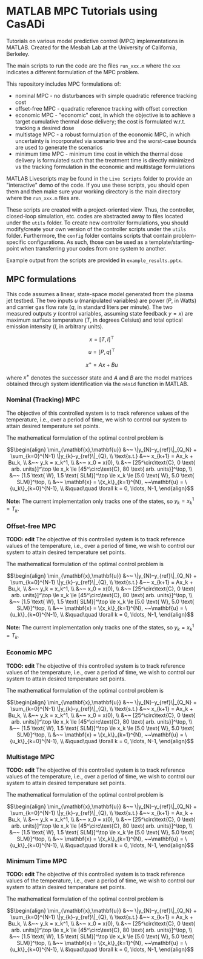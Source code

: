 # MATLAB MPC Tutorials using CasADi

Tutorials on various model predictive control (MPC) implementations in MATLAB. Created for the Mesbah Lab at the University of California, Berkeley.

The main scripts to run the code are the files `run_xxx.m` where the `xxx` indicates a different formulation of the MPC problem.

This repository includes MPC formulations of:
* nominal MPC - no disturbances with simple quadratic reference tracking cost
* offset-free MPC - quadratic reference tracking with offset correction
* economic MPC - "economic" cost, in which the objective is to achieve a target cumulative thermal dose delivery; the cost is formulated w.r.t. tracking a desired dose
* multistage MPC - a robust formulation of the economic MPC, in which uncertainty is incorporated via scenario tree and the worst-case bounds are used to generate the scenarios
* minimum time MPC - minimum time cost in which the thermal dose delivery is formulated such that the treatment time is directly minimized vs the tracking formulation in the economic and multistage formulations


MATLAB Livescripts may be found in the `Live Scripts` folder to provide an "interactive" demo of the code. If you use these scripts, you should open them and then make sure your working directory is the main directory where the `run_xxx.m` files are.

These scripts are created with a project-oriented view. Thus, the controller, closed-loop simulation, etc. codes are abstracted away to files located under the `utils` folder. To create new controller formulations, you should modify/create your own version of the controller scripts under the `utils` folder. Furthermore, the `config` folder contains scripts that contain problem-specific configurations. As such, those can be used as a template/starting-point when transferring your codes from one system to another.

Example output from the scripts are provided in `example_results.pptx`.

## MPC formulations

This code assumes a linear, state-space model generated from the plasma jet testbed. The two inputs $u$ (manipulated variables) are power ($P$, in Watts) and carrier gas flow rate ($q$, in standard liters per minute). The two measured outputs $y$ (control variables, assuming state feedback $y=x$) are maximum surface temperature ($T$, in degrees Celsius) and total optical emission intensity ($I$, in arbitrary units).

$$x = [T, I]^\top$$

$$u = [P, q]^\top$$

$$x^+ = Ax + Bu$$

where $x^+$ denotes the successor state and $A$ and $B$ are the model matrices obtained through system identification via the `n4sid` function in MATLAB.

### Nominal (Tracking) MPC
The objective of this controlled system is to track reference values of the temperature, i.e., over a period of time, we wish to control our system to attain desired temperature set points.

The mathematical formulation of the optimal control problem is

```math
\begin{align}
\min_{\mathbf{x},\mathbf{u}} &~~ \|y_{N}-y_{ref}\|_{Q_N} + \sum_{k=0}^{N-1} \|y_{k}-y_{ref}\|_{Q}, \\
\text{s.t.} &~~ x_{k+1} = Ax_k + Bu_k, \\
&~~ y_k = x_k^1, \\
&~~ x_0 = x(0), \\
&~~ [25^\circ\text{C}, 0 \text{ arb. units}]^\top \le x_k \le [45^\circ\text{C}, 80 \text{ arb. units}]^\top, \\
&~~ [1.5 \text{ W}, 1.5 \text{ SLM}]^\top \le x_k \le [5.0 \text{ W}, 5.0 \text{ SLM}]^\top, \\
&~~ \mathbf{x} = \{x_k\}_{k=1}^{N}, ~~\mathbf{u} = \{u_k\}_{k=0}^{N-1}, \\
&\quad\quad \forall k = 0, \ldots, N-1,
\end{align}
```

**Note:** The current implementation only tracks one of the states, so $y_k = x_k^1 = T_k$.

### Offset-free MPC
**TODO: edit** 
The objective of this controlled system is to track reference values of the temperature, i.e., over a period of time, we wish to control our system to attain desired temperature set points.

The mathematical formulation of the optimal control problem is

```math
\begin{align}
\min_{\mathbf{x},\mathbf{u}} &~~ \|y_{N}-y_{ref}\|_{Q_N} + \sum_{k=0}^{N-1} \|y_{k}-y_{ref}\|_{Q}, \\
\text{s.t.} &~~ x_{k+1} = Ax_k + Bu_k, \\
&~~ y_k = x_k^1, \\
&~~ x_0 = x(0), \\
&~~ [25^\circ\text{C}, 0 \text{ arb. units}]^\top \le x_k \le [45^\circ\text{C}, 80 \text{ arb. units}]^\top, \\
&~~ [1.5 \text{ W}, 1.5 \text{ SLM}]^\top \le x_k \le [5.0 \text{ W}, 5.0 \text{ SLM}]^\top, \\
&~~ \mathbf{x} = \{x_k\}_{k=1}^{N}, ~~\mathbf{u} = \{u_k\}_{k=0}^{N-1}, \\
&\quad\quad \forall k = 0, \ldots, N-1,
\end{align}
```

**Note:** The current implementation only tracks one of the states, so $y_k = x_k^1 = T_k$.

### Economic MPC
**TODO: edit** 
The objective of this controlled system is to track reference values of the temperature, i.e., over a period of time, we wish to control our system to attain desired temperature set points.

The mathematical formulation of the optimal control problem is

```math
\begin{align}
\min_{\mathbf{x},\mathbf{u}} &~~ \|y_{N}-y_{ref}\|_{Q_N} + \sum_{k=0}^{N-1} \|y_{k}-y_{ref}\|_{Q}, \\
\text{s.t.} &~~ x_{k+1} = Ax_k + Bu_k, \\
&~~ y_k = x_k^1, \\
&~~ x_0 = x(0), \\
&~~ [25^\circ\text{C}, 0 \text{ arb. units}]^\top \le x_k \le [45^\circ\text{C}, 80 \text{ arb. units}]^\top, \\
&~~ [1.5 \text{ W}, 1.5 \text{ SLM}]^\top \le x_k \le [5.0 \text{ W}, 5.0 \text{ SLM}]^\top, \\
&~~ \mathbf{x} = \{x_k\}_{k=1}^{N}, ~~\mathbf{u} = \{u_k\}_{k=0}^{N-1}, \\
&\quad\quad \forall k = 0, \ldots, N-1,
\end{align}
```

### Multistage MPC
**TODO: edit** 
The objective of this controlled system is to track reference values of the temperature, i.e., over a period of time, we wish to control our system to attain desired temperature set points.

The mathematical formulation of the optimal control problem is

```math
\begin{align}
\min_{\mathbf{x},\mathbf{u}} &~~ \|y_{N}-y_{ref}\|_{Q_N} + \sum_{k=0}^{N-1} \|y_{k}-y_{ref}\|_{Q}, \\
\text{s.t.} &~~ x_{k+1} = Ax_k + Bu_k, \\
&~~ y_k = x_k^1, \\
&~~ x_0 = x(0), \\
&~~ [25^\circ\text{C}, 0 \text{ arb. units}]^\top \le x_k \le [45^\circ\text{C}, 80 \text{ arb. units}]^\top, \\
&~~ [1.5 \text{ W}, 1.5 \text{ SLM}]^\top \le x_k \le [5.0 \text{ W}, 5.0 \text{ SLM}]^\top, \\
&~~ \mathbf{x} = \{x_k\}_{k=1}^{N}, ~~\mathbf{u} = \{u_k\}_{k=0}^{N-1}, \\
&\quad\quad \forall k = 0, \ldots, N-1,
\end{align}
```


### Minimum Time MPC
**TODO: edit** 
The objective of this controlled system is to track reference values of the temperature, i.e., over a period of time, we wish to control our system to attain desired temperature set points.

The mathematical formulation of the optimal control problem is

```math
\begin{align}
\min_{\mathbf{x},\mathbf{u}} &~~ \|y_{N}-y_{ref}\|_{Q_N} + \sum_{k=0}^{N-1} \|y_{k}-y_{ref}\|_{Q}, \\
\text{s.t.} &~~ x_{k+1} = Ax_k + Bu_k, \\
&~~ y_k = x_k^1, \\
&~~ x_0 = x(0), \\
&~~ [25^\circ\text{C}, 0 \text{ arb. units}]^\top \le x_k \le [45^\circ\text{C}, 80 \text{ arb. units}]^\top, \\
&~~ [1.5 \text{ W}, 1.5 \text{ SLM}]^\top \le x_k \le [5.0 \text{ W}, 5.0 \text{ SLM}]^\top, \\
&~~ \mathbf{x} = \{x_k\}_{k=1}^{N}, ~~\mathbf{u} = \{u_k\}_{k=0}^{N-1}, \\
&\quad\quad \forall k = 0, \ldots, N-1,
\end{align}
```
